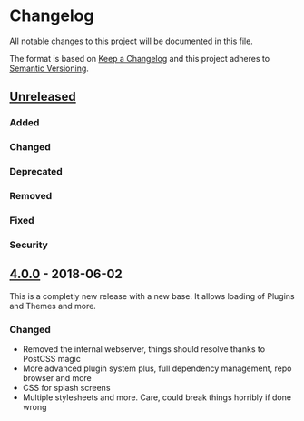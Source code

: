 # Changelog
All notable changes to this project will be documented in this file.

The format is based on [Keep a Changelog](http://keepachangelog.com/en/1.0.0/)
and this project adheres to [Semantic Versioning](http://semver.org/spec/v2.0.0.html).

## [Unreleased]
### Added
### Changed
### Deprecated
### Removed
### Fixed
### Security


## [4.0.0] - 2018-06-02
This is a completly new release with a new base.
It allows loading of Plugins and Themes and more.

### Changed
- Removed the internal webserver, things should resolve thanks to PostCSS magic
- More advanced plugin system plus, full dependency management, repo browser and more
- CSS for splash screens
- Multiple stylesheets and more. Care, could break things horribly if done wrong

[Unreleased]: https://github.com/DiscordInjections/compare/v4.0.0...HEAD
[4.0.0]: https://github.com/DiscordInjections/DiscordInjections/compare/v4...v4.0.0
